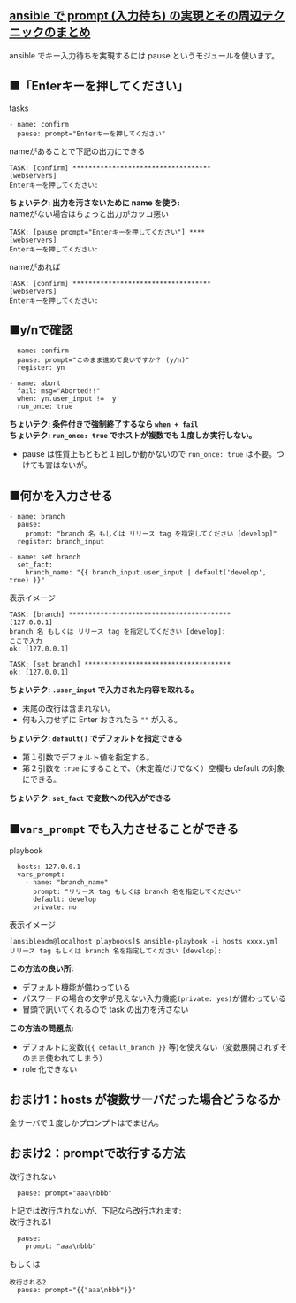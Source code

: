 ## [ansible で prompt (入力待ち) の実現とその周辺テクニックのまとめ](https://qiita.com/waterada/items/5f3e5d776c50f2aadec4)

ansible でキー入力待ちを実現するには pause というモジュールを使います。<br>

## ■「Enterキーを押してください」

tasks<br>
```
- name: confirm
  pause: prompt="Enterキーを押してください"
```
nameがあることで下記の出力にできる<br>
```
TASK: [confirm] ***********************************
[webservers]
Enterキーを押してください:
```

__ちょいテク: 出力を汚さないために name を使う:__<br>
nameがない場合はちょっと出力がカッコ悪い<br>
```
TASK: [pause prompt="Enterキーを押してください"] ****
[webservers]
Enterキーを押してください:
```
nameがあれば<br>
```
TASK: [confirm] ***********************************
[webservers]
Enterキーを押してください:
```

## ■y/nで確認
```
- name: confirm
  pause: prompt="このまま進めて良いですか？ (y/n)"
  register: yn

- name: abort
  fail: msg="Aborted!!"
  when: yn.user_input != 'y'
  run_once: true
````

__ちょいテク: 条件付きで強制終了するなら `when + fail`__<br>
__ちょいテク: `run_once: true` でホストが複数でも１度しか実行しない。__<br>

* pause は性質上もともと１回しか動かないので `run_once: true` は不要。つけても害はないが。

## ■何かを入力させる

```
- name: branch
  pause:
    prompt: "branch 名 もしくは リリース tag を指定してください [develop]"
  register: branch_input

- name: set branch
  set_fact:
    branch_name: "{{ branch_input.user_input | default('develop', true) }}"
```

表示イメージ<br>
```
TASK: [branch] *****************************************
[127.0.0.1]
branch 名 もしくは リリース tag を指定してください [develop]:
ここで入力
ok: [127.0.0.1]

TASK: [set branch] *************************************
ok: [127.0.0.1]
```

__ちょいテク: `.user_input` で入力された内容を取れる。__<br>
* 末尾の改行は含まれない。
* 何も入力せずに Enter おされたら `""` が入る。

__ちょいテク: `default()` でデフォルトを指定できる__<br>
* 第１引数でデフォルト値を指定する。
* 第２引数を `true` にすることで、（未定義だけでなく）空欄も default の対象にできる。

__ちょいテク: `set_fact` で変数への代入ができる__<br>

## ■`vars_prompt` でも入力させることができる
playbook<br>
```
- hosts: 127.0.0.1
  vars_prompt:
    - name: "branch_name"
      prompt: "リリース tag もしくは branch 名を指定してください"
      default: develop
      private: no
```

表示イメージ<br>
```
[ansibleadm@localhost playbooks]$ ansible-playbook -i hosts xxxx.yml
リリース tag もしくは branch 名を指定してください [develop]:
```

__この方法の良い所:__<br>
* デフォルト機能が備わっている
* パスワードの場合の文字が見えない入力機能`(private: yes)`が備わっている
* 冒頭で訊いてくれるので task の出力を汚さない

__この方法の問題点:__<bt>
* デフォルトに変数(`{{ default_branch }}` 等)を使えない（変数展開されずそのまま使われてしまう）
* role 化できない

## おまけ1：hosts が複数サーバだった場合どうなるか
全サーバで１度しかプロンプトはでません。<br>

## おまけ2：promptで改行する方法
改行されない<br>
```
  pause: prompt="aaa\nbbb"
```
上記では改行されないが、下記なら改行されます:<br>
改行される1<br>
```
  pause:
    prompt: "aaa\nbbb"
```
もしくは<br>
```
改行される2
  pause: prompt="{{"aaa\nbbb"}}"
```
